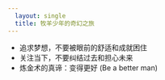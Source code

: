 ```yaml
---
  layout: single
  title: 牧羊少年的奇幻之旅
---
```


* 追求梦想，不要被眼前的舒适和成就困住
* 关注当下，不要纠结过去和担心未来
* 炼金术的真谛：变得更好 (Be a better man) 
